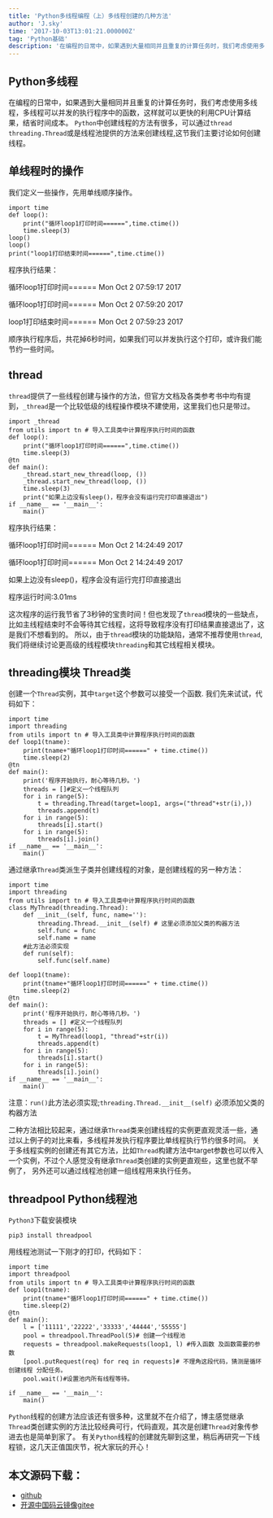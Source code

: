 ```yaml
---
title: 'Python多线程编程（上）多线程创建的几种方法'
author: 'J.sky'
time: '2017-10-03T13:01:21.000000Z'
tag: 'Python基础'
description: '在编程的日常中，如果遇到大量相同并且重复的计算任务时，我们考虑使用多线程，多线程可以并发的执行程序中的函数，这样就可以更快的利用CPU计算结果，结省时间成本。'
---
```


## Python多线程
在编程的日常中，如果遇到大量相同并且重复的计算任务时，我们考虑使用多线程，多线程可以并发的执行程序中的函数，这样就可以更快的利用CPU计算结果，结省时间成本。
`Python`中创建线程的方法有很多，可以通过`thread threading.Thread`或是线程池提供的方法来创建线程,这节我们主要讨论如何创建线程。

## 单线程时的操作

我们定义一些操作，先用单线顺序操作。

    
    import time
    def loop():
        print("循环loop1打印时间======",time.ctime())
        time.sleep(3)   
    loop()
    loop()
    print("loop1打印结束时间======",time.ctime())


程序执行结果：

循环loop1打印时间====== Mon Oct  2 07:59:17 2017

循环loop1打印时间====== Mon Oct  2 07:59:20 2017

loop1打印结束时间====== Mon Oct  2 07:59:23 2017

顺序执行程序后，共花掉6秒时间，如果我们可以并发执行这个打印，或许我们能节约一些时间。

## thread

`thread`提供了一些线程创建与操作的方法，但官方文档及各类参考书中均有提到，`_thread`是一个比较低级的线程操作模块不建使用，这里我们也只是带过。

    import _thread
    from utils import tn # 导入工具类中计算程序执行时间的函数
    def loop():
        print("循环loop1打印时间======",time.ctime())
        time.sleep(3)  
    @tn
    def main():
        _thread.start_new_thread(loop, ())
        _thread.start_new_thread(loop, ())
        time.sleep(3)
        print("如果上边没有sleep()，程序会没有运行完打印直接退出")
    if __name__ == '__main__':
        main()


程序执行结果：

循环loop1打印时间====== Mon Oct  2 14:24:49 2017

循环loop1打印时间====== Mon Oct  2 14:24:49 2017

如果上边没有sleep()，程序会没有运行完打印直接退出

程序运行时间:3.01ms

这次程序的运行我节省了3秒钟的宝贵时间！但也发现了`thread`模块的一些缺点，比如主线程结束时不会等待其它线程，这将导致程序没有打印结果直接退出了，这是我们不想看到的。
所以，由于`thread`模块的功能缺陷，通常不推荐使用`thread`,我们将继续讨论更高级的线程模块`threading`和其它线程相关模块。


## threading模块 Thread类

创建一个`Thread`实例，其中`target`这个参数可以接受一个函数.
我们先来试试，代码如下：

    import time
    import threading
    from utils import tn # 导入工具类中计算程序执行时间的函数
    def loop1(tname):
        print(tname+"循环loop1打印时间======" + time.ctime())
        time.sleep(2)
    @tn
    def main():
        print('程序开始执行，耐心等待几秒。')
        threads = []#定义一个线程队列
        for i in range(5):
            t = threading.Thread(target=loop1, args=("thread"+str(i),))
            threads.append(t)
        for i in range(5):
            threads[i].start()
        for i in range(5):
            threads[i].join()
    if __name__ == '__main__':
        main()


通过继承`Thread`类派生子类并创建线程的对象，是创建线程的另一种方法：

    
    import time
    import threading
    from utils import tn # 导入工具类中计算程序执行时间的函数
    class MyThread(threading.Thread):
        def __init__(self, func, name=''):
            threading.Thread.__init__(self) # 这里必须添加父类的构器方法
            self.func = func
            self.name = name
        #此方法必须实现
        def run(self):
            self.func(self.name)
    
    def loop1(tname):
        print(tname+"循环loop1打印时间======" + time.ctime())
        time.sleep(2)
    @tn
    def main():
        print('程序开始执行，耐心等待几秒。')
        threads = [] #定义一个线程队列
        for i in range(5):
            t = MyThread(loop1, "thread"+str(i))
            threads.append(t)
        for i in range(5):
            threads[i].start()
        for i in range(5):
            threads[i].join()
    if __name__ == '__main__':
        main()


注意：`run()`此方法必须实现;`threading.Thread.__init__(self)` 必须添加父类的构器方法

二种方法相比较起来，通过继承`Thread`类来创建线程的实例更直观灵活一些，通过以上例子的对比来看，多线程并发执行程序要比单线程执行节约很多时间。
关于多线程实例的创建还有其它方法，比如`Thread`构建方法中target参数也可以传入一个实例，不过个人感觉没有继承`Thread`类创建的实例更直观些，这里也就不举例了，
另外还可以通过线程池创建一组线程用来执行任务。

## threadpool Python线程池

`Python3`下载安装模块

    pip3 install threadpool

用线程池测试一下刚才的打印，代码如下：

    import time
    import threadpool
    from utils import tn # 导入工具类中计算程序执行时间的函数
    def loop1(tname):
        print(tname+"循环loop1打印时间======" + time.ctime())
        time.sleep(2)
    @tn
    def main():
        l = ['11111','22222','33333','44444','55555']
        pool = threadpool.ThreadPool(5)# 创建一个线程池
        requests = threadpool.makeRequests(loop1, l) #传入函数 及函数需要的参数
        [pool.putRequest(req) for req in requests]# 不理角这段代码，猜测是循环创建线程 分配任务。
        pool.wait()#设置池内所有线程等待。
    
    if __name__ == '__main__':
        main()



`Python`线程的创建方法应该还有很多种，这里就不在介绍了，博主感觉继承`Thread`类创建实例的方法比较经典可行，代码直观，其次是创建`Thread`对象传参进去也是简单到家了。
有关`Python`线程的创建就先聊到这里，稍后再研究一下线程锁，这几天正值国庆节，祝大家玩的开心！

## 本文源码下载：

+ [github](https://github.com/bosichong/17python.com/tree/master/thread)
+ [开源中国码云镜像gitee](https://gitee.com/J_Sky/17python.com/tree/master/thread)